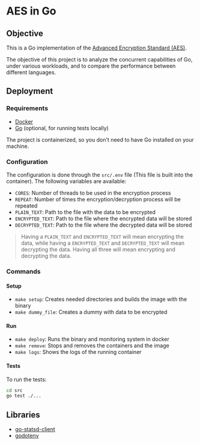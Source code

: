 # AES in Go

## Objective

This is a Go implementation of the [Advanced Encryption Standard (AES)](https://nvlpubs.nist.gov/nistpubs/FIPS/NIST.FIPS.197-upd1.pdf).

The objective of this project is to analyze the concurrent capabilities of Go, under various workloads, and to compare the performance between different languages.

## Deployment

### Requirements

- [Docker](https://www.docker.com/)
- [Go](https://golang.org/) (optional, for running tests locally)

The project is containerized, so you don't need to have Go installed on your machine.

### Configuration

The configuration is done through the `src/.env` file (This file is built into the container). The following variables are available:

- `CORES`: Number of threads to be used in the encryption process
- `REPEAT`: Number of times the encryption/decryption process will be repeated
- `PLAIN_TEXT`: Path to the file with the data to be encrypted
- `ENCRYPTED_TEXT`: Path to the file where the encrypted data will be stored
- `DECRYPTED_TEXT`: Path to the file where the decrypted data will be stored

> Having a `PLAIN_TEXT` and `ENCRYPTED_TEXT` will mean encrypting the data, while having a `ENCRYPTED_TEXT` and `DECRYPTED_TEXT` will mean decrypting the data. Having all three will mean encrypting and decrypting the data.

### Commands

#### Setup

- `make setup`: Creates needed directories and builds the image with the binary
- `make dummy_file`: Creates a dummy with data to be encrypted

#### Run

- `make deploy`: Runs the binary and monitoring system in docker
- `make remove`: Stops and removes the containers and the image
- `make logs`: Shows the logs of the running container

#### Tests

To run the tests:

```bash
cd src
go test ./...
```

## Libraries

- [go-statsd-client](https://pkg.go.dev/github.com/cactus/go-statsd-client/v5@v5.1.0)
- [godotenv](https://pkg.go.dev/github.com/joho/godotenv@v1.5.1)
